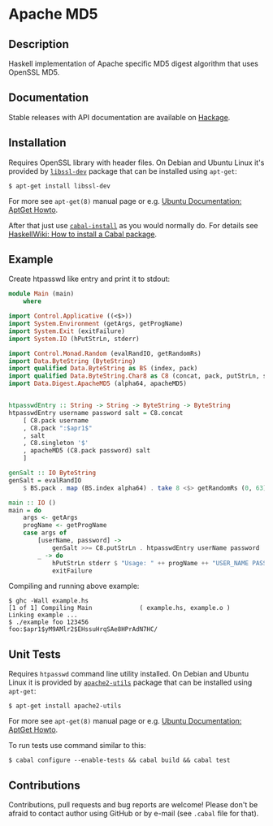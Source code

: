 Apache MD5
==========


Description
-----------

Haskell implementation of Apache specific MD5 digest algorithm that uses
OpenSSL MD5.


Documentation
-------------

Stable releases with API documentation are available on [Hackage][].


Installation
------------

Requires OpenSSL library with header files. On Debian and Ubuntu Linux it's
provided by [`libssl-dev`][libssl-dev] package that can be installed using
`apt-get`:

    $ apt-get install libssl-dev

For more see `apt-get(8)` manual page or e.g. [Ubuntu Documentation: AptGet
Howto][apt-get-howto].

After that just use [`cabal-install`][cabal-install] as you would normally do.
For details see [HaskellWiki: How to install a Cabal package][].


Example
-------

Create htpasswd like entry and print it to stdout:

```Haskell
module Main (main)
    where

import Control.Applicative ((<$>))
import System.Environment (getArgs, getProgName)
import System.Exit (exitFailure)
import System.IO (hPutStrLn, stderr)

import Control.Monad.Random (evalRandIO, getRandomRs)
import Data.ByteString (ByteString)
import qualified Data.ByteString as BS (index, pack)
import qualified Data.ByteString.Char8 as C8 (concat, pack, putStrLn, singleton)
import Data.Digest.ApacheMD5 (alpha64, apacheMD5)


htpasswdEntry :: String -> String -> ByteString -> ByteString
htpasswdEntry username password salt = C8.concat
    [ C8.pack username
    , C8.pack ":$apr1$"
    , salt
    , C8.singleton '$'
    , apacheMD5 (C8.pack password) salt
    ]

genSalt :: IO ByteString
genSalt = evalRandIO
    $ BS.pack . map (BS.index alpha64) . take 8 <$> getRandomRs (0, 63)

main :: IO ()
main = do
    args <- getArgs
    progName <- getProgName
    case args of
        [userName, password] ->
            genSalt >>= C8.putStrLn . htpasswdEntry userName password
        _ -> do
            hPutStrLn stderr $ "Usage: " ++ progName ++ "USER_NAME PASSWORD"
            exitFailure
```

Compiling and running above example:

    $ ghc -Wall example.hs
    [1 of 1] Compiling Main             ( example.hs, example.o )
    Linking example ...
    $ ./example foo 123456
    foo:$apr1$yM9AMlr2$EHssuHrqSAe8HPrAdN7HC/


Unit Tests
----------

Requires `htpasswd` command line utility installed. On Debian and Ubuntu Linux
it is provided by [`apache2-utils`][apache2-utils] package that can be
installed using `apt-get`:

    $ apt-get install apache2-utils

For more see `apt-get(8)` manual page or e.g. [Ubuntu Documentation: AptGet
Howto][apt-get-howto].

To run tests use command similar to this:

    $ cabal configure --enable-tests && cabal build && cabal test


Contributions
-------------

Contributions, pull requests and bug reports are welcome! Please don't be
afraid to contact author using GitHub or by e-mail (see `.cabal` file for
that).


[apt-get-howto]:
    https://help.ubuntu.com/community/AptGet/Howto
[libssl-dev]:
    http://packages.debian.org/lenny/libssl-dev
[cabal-install]:
    http://haskell.org/haskellwiki/Cabal-Install
[Hackage]:
    http://hackage.haskell.org/package/apache-md5
[HaskellWiki: How to install a Cabal package]:
    http://haskell.org/haskellwiki/Cabal/How_to_install_a_Cabal_package
[apache2-utils]:
    http://packages.debian.org/stable/apache2-utils
